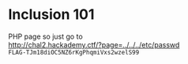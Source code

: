 # Inclusion 101
PHP page so just go to   
http://chal2.hackademy.ctf/?page=../../../etc/passwd   
``FLAG-TJm18diOC5NZ6rKgPhqmiVxs2wzelS99``
